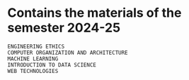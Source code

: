 # Contains the materials of the semester 2024-25

```
ENGINEERING ETHICS
COMPUTER ORGANIZATION AND ARCHITECTURE
MACHINE LEARNING
INTRODUCTION TO DATA SCIENCE
WEB TECHNOLOGIES
```
